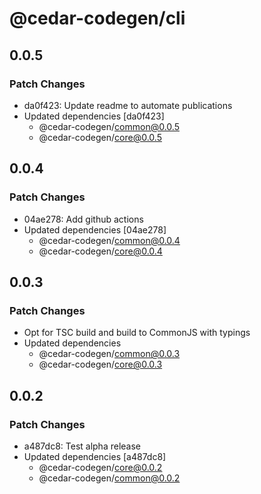 # @cedar-codegen/cli

## 0.0.5

### Patch Changes

- da0f423: Update readme to automate publications
- Updated dependencies [da0f423]
  - @cedar-codegen/common@0.0.5
  - @cedar-codegen/core@0.0.5

## 0.0.4

### Patch Changes

- 04ae278: Add github actions
- Updated dependencies [04ae278]
  - @cedar-codegen/common@0.0.4
  - @cedar-codegen/core@0.0.4

## 0.0.3

### Patch Changes

- Opt for TSC build and build to CommonJS with typings
- Updated dependencies
  - @cedar-codegen/common@0.0.3
  - @cedar-codegen/core@0.0.3

## 0.0.2

### Patch Changes

- a487dc8: Test alpha release
- Updated dependencies [a487dc8]
  - @cedar-codegen/core@0.0.2
  - @cedar-codegen/common@0.0.2
